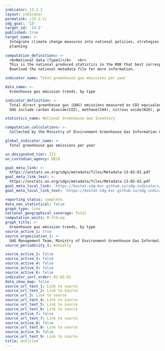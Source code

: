 ```yaml
---
indicator: 13.2.2
layout: indicator
permalink: /13-2-2/
sdg_goal: '13'
target_id: '13.2'
published: true
target_name: >-
  Integrate climate change measures into national policies, strategies and
  planning
  
computation_definitions: >-
  <b>National data (Type1)</b>   <br>
  This is the national produced statistics in the ROK that best corresponds to the definition of UN SDGs indicators. <br>
  Download the national metadata file for more information.

indicator_name: Total greenhouse gas emissions per year

data_name: >-
  Greenhouse gas emission trends, by type 

indicator_definition: >-
  Total direct greenhouse gas (GHG) emissions measured as CO2 equivalent. <br>
  GHG include carbon dioxide(CO2), methane(CH4), nitrous oxide(N2O), perfluorocarbons(PFCs), hydrofluorocarbons(HFCs), and sulfur hexafluoride(SF6), and the emissions are estimated in CO2eq by applying their global warming potential(GWP).

statistics_name: National Greenhouse Gas Inventory 

computation_calculations: >-
  Collected by the Ministry of Environment Greenhouse Gas Information Center 

global_indicator_name: >-
  Total greenhouse gas emissions per year

un_designated_tier: III
un_custodian_agency: OECD

goal_meta_link: >-
  https://unstats.un.org/sdgs/metadata/files/Metadata-13-02-02.pdf   
goal_meta_link_text: >-
  https://unstats.un.org/sdgs/metadata/files/Metadata-13-02-02.pdf   
goal_meta_local_link: 'https://kostat-sdg-kor.github.io/sdg-indicators/public/data/Metadata-13-02-02_ENG.pdf'
goal_meta_local_link_text: 'https://kostat-sdg-kor.github.io/sdg-indicators/public/data/Metadata-13-02-02_ENG.pdf'

reporting_status: complete
data_non_statistical: false
graph_type: line
national_geographical_coverage: Total
computation_units: M-tCO₂eq
graph_title: >-
  Greenhouse gas emission trends, by type 
source_active_1: true
source_organisation_1: >-
  GHG Management Team, Ministry of Environment Greenhouse Gas Information Center 
source_periodicity_1: Annually 

source_active_2: false
source_active_3: false
source_active_4: false
source_active_5: false
source_active_6: false
indicator_sort_order: 01-03-01
data_show_map: false
source_url_text_1: Link to source
source_url_text_2: Link to Source
source_url_3: Link to source
source_url_text_4: Link to source
source_url_text_5: Link to source
source_url_text_6: Link to source
source_active_7: false
source_url_text_7: Link to source
source_active_8: false
source_url_text_8: Link to source
source_active_9: false
source_url_text_9: Link to source
title: Untitled
---
```

